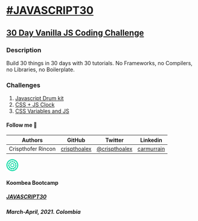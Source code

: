 # [**#JAVASCRIPT30**](https://javascript30.com/)

## [30 Day Vanilla JS Coding Challenge](https://crispthoalex.github.io/javascript-30-days/)

### **Description**
Build 30 things in 30 days with 30 tutorials. No Frameworks, no Compilers, no Libraries, no Boilerplate.

### **Challenges**
1. [Javascript Drum kit](./javascript-drum-kit/)
2. [CSS + JS Clock](./css-js-clock/)
3. [CSS Variables and JS](./css-variables-js/)


#### **Follow me** 💬

| **Authors** | **GitHub** | **Twitter** | **Linkedin** |
| :---: | :---: | :---: | :---: |
| Crispthofer Rincon | [crispthoalex](https://github.com/crispthoalex) | [@crispthoalex](https://twitter.com/crispthoalex) | [carmurrain](https://www.linkedin.com/in/carmurrain) |


<div style="width:max-content;">
<a href="https://koombea.com/"><img src="./favicon-32x32.png" align-self="middle" width="auto"></a>
</div>

#### Koombea Bootcamp
##### [JAVASCRIPT30](https://javascript30.com/)
##### March-April, 2021. Colombia